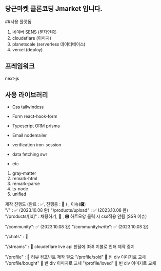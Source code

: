 ## 당근마켓 클론코딩 Jmarket 입니다.

##사용 플랫폼

1. 네이버 SENS (문자인증)
2. cloudeflare (이미지)
3. planetscale (serverless 데이터베이스)
4. vercel (deploy)

## 프레임워크

next-js

## 사용 라이브러리

- Css
  tailwindcss

- Form
  react-hook-form

- Typescript ORM
  prisma

- Email
  nodemailer

- verification
  iron-session

- data fetching
  swr

- etc

1. gray-matter
2. remark-html
3. remark-parse
4. ts-node
5. unified

제작 진행도 (완료 : ✅, 진행중 : 🔼 ) , 이슈(🅾️)  
"/" : ✅ (2023.10.08 완)
"/products/upload" : ✅ (2023.10.08 완)
"/products/[id]" : 채팅하기, 🔼 , 🅾️ 하트모양 클릭 시 css적용 안됨 (SSR 이슈)

"/community": ✅ (2023.10.08 완)
"/community/write": ✅ (2023.10.08 완)

"/chats" : 🔼

"/streams" : 🔼 cloudeflare live api 한달에 35$ 지불로 인해 제작 중지

"/profile" : 🔼 리뷰 컴포넌트 제작 필요
"/profile/sold" 🔼 빈 div 이미지로 교체
"/profile/bought" 🔼 빈 div 이미지로 교체
"/profile/loved" 🔼 빈 div 이미지로 교체

